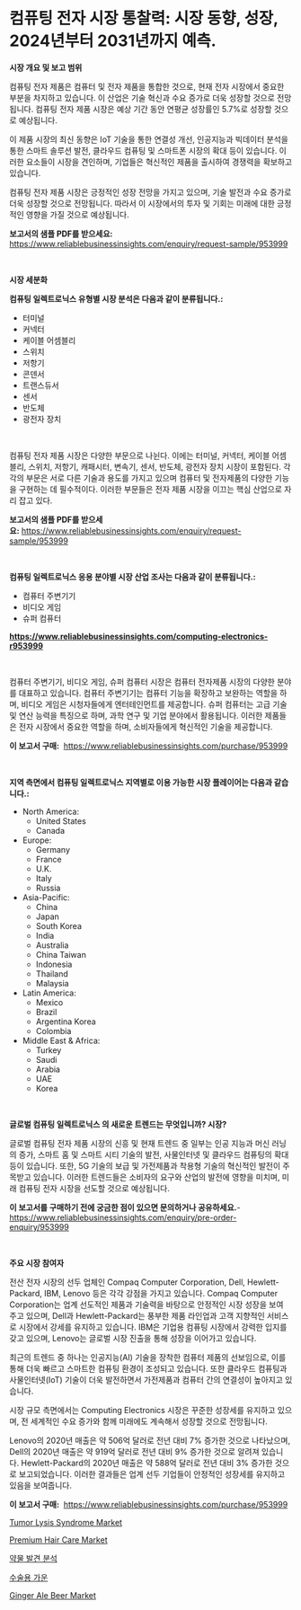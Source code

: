 <p><h1>컴퓨팅 전자 시장 통찰력: 시장 동향, 성장, 2024년부터 2031년까지 예측.</h1></p><p><strong>시장 개요 및 보고 범위</strong></p>
<p><p>컴퓨팅 전자 제품은 컴퓨터 및 전자 제품을 통합한 것으로, 현재 전자 시장에서 중요한 부분을 차지하고 있습니다. 이 산업은 기술 혁신과 수요 증가로 더욱 성장할 것으로 전망됩니다. 컴퓨팅 전자 제품 시장은 예상 기간 동안 연평균 성장률인 5.7%로 성장할 것으로 예상됩니다.</p><p>이 제품 시장의 최신 동향은 IoT 기술을 통한 연결성 개선, 인공지능과 빅데이터 분석을 통한 스마트 솔루션 발전, 클라우드 컴퓨팅 및 스마트폰 시장의 확대 등이 있습니다. 이러한 요소들이 시장을 견인하며, 기업들은 혁신적인 제품을 출시하여 경쟁력을 확보하고 있습니다.</p><p>컴퓨팅 전자 제품 시장은 긍정적인 성장 전망을 가지고 있으며, 기술 발전과 수요 증가로 더욱 성장할 것으로 전망됩니다. 따라서 이 시장에서의 투자 및 기회는 미래에 대한 긍정적인 영향을 가질 것으로 예상됩니다.</p></p>
<p><strong>보고서의 샘플 PDF를 받으세요:</strong> <a href="https://www.reliablebusinessinsights.com/enquiry/request-sample/953999">https://www.reliablebusinessinsights.com/enquiry/request-sample/953999</a></p>
<p>&nbsp;</p>
<p><strong>시장 세분화</strong></p>
<p><strong>컴퓨팅 일렉트로닉스 유형별 시장 분석은 다음과 같이 분류됩니다.:</strong></p>
<p><ul><li>터미널</li><li>커넥터</li><li>케이블 어셈블리</li><li>스위치</li><li>저항기</li><li>콘덴서</li><li>트랜스듀서</li><li>센서</li><li>반도체</li><li>광전자 장치</li></ul></p>
<p>&nbsp;</p>
<p><p>컴퓨팅 전자 제품 시장은 다양한 부문으로 나뉜다. 이에는 터미널, 커넥터, 케이블 어셈블리, 스위치, 저항기, 캐패시터, 변속기, 센서, 반도체, 광전자 장치 시장이 포함된다. 각각의 부문은 서로 다른 기술과 용도를 가지고 있으며 컴퓨터 및 전자제품의 다양한 기능을 구현하는 데 필수적이다. 이러한 부문들은 전자 제품 시장을 이끄는 핵심 산업으로 자리 잡고 있다.</p></p>
<p><strong>보고서의 샘플 PDF를 받으세요:</strong>&nbsp;<a href="https://www.reliablebusinessinsights.com/enquiry/request-sample/953999">https://www.reliablebusinessinsights.com/enquiry/request-sample/953999</a></p>
<p>&nbsp;</p>
<p><strong> 컴퓨팅 일렉트로닉스 응용 분야별 시장 산업 조사는 다음과 같이 분류됩니다.:</strong></p>
<p><ul><li>컴퓨터 주변기기</li><li>비디오 게임</li><li>슈퍼 컴퓨터</li></ul></p>
<p><strong><a href="https://www.reliablebusinessinsights.com/computing-electronics-r953999">https://www.reliablebusinessinsights.com/computing-electronics-r953999</a></strong></p>
<p>&nbsp;</p>
<p><p>컴퓨터 주변기기, 비디오 게임, 슈퍼 컴퓨터 시장은 컴퓨터 전자제품 시장의 다양한 분야를 대표하고 있습니다. 컴퓨터 주변기기는 컴퓨터 기능을 확장하고 보완하는 역할을 하며, 비디오 게임은 시청자들에게 엔터테인먼트를 제공합니다. 슈퍼 컴퓨터는 고급 기술 및 연산 능력을 특징으로 하며, 과학 연구 및 기업 분야에서 활용됩니다. 이러한 제품들은 전자 시장에서 중요한 역할을 하며, 소비자들에게 혁신적인 기술을 제공합니다.</p></p>
<p><strong>이 보고서 구매:</strong>&nbsp; <a href="https://www.reliablebusinessinsights.com/purchase/953999">https://www.reliablebusinessinsights.com/purchase/953999</a></p>
<p>&nbsp;</p>
<p><strong>지역 측면에서 컴퓨팅 일렉트로닉스 지역별로 이용 가능한 시장 플레이어는 다음과 같습니다.:</strong></p>
<p><ul>
    <li>
        North America:
        <ul>
            <li>United States</li>
            <li>Canada</li>
        </ul>
    </li>
    <li>
        Europe:
        <ul>
            <li>Germany</li>
            <li>France</li>
            <li>U.K.</li>
            <li>Italy</li>
            <li>Russia</li>
        </ul>
    </li>
    <li>
        Asia-Pacific:
        <ul>
            <li>China</li>
            <li>Japan</li>
            <li>South Korea</li>
            <li>India</li>
            <li>Australia</li>
            <li>China Taiwan</li>
            <li>Indonesia</li>
            <li>Thailand</li>
            <li>Malaysia</li>
        </ul>
    </li>
    <li>
        Latin America:
        <ul>
            <li>Mexico</li>
            <li>Brazil</li>
            <li>Argentina Korea</li>
            <li>Colombia</li>
        </ul>
    </li>
    <li>
        Middle East & Africa:
        <ul>
            <li>Turkey</li>
            <li>Saudi</li>
            <li>Arabia</li>
            <li>UAE</li>
            <li>Korea</li>
        </ul>
    </li>
    </ul></p>
<p>&nbsp;</p>
<p><strong>글로벌 컴퓨팅 일렉트로닉스 의 새로운 트렌드는 무엇입니까? 시장?</strong></p>
<p><p>글로벌 컴퓨팅 전자 제품 시장의 신흥 및 현재 트렌드 중 일부는 인공 지능과 머신 러닝의 증가, 스마트 홈 및 스마트 시티 기술의 발전, 사물인터넷 및 클라우드 컴퓨팅의 확대 등이 있습니다. 또한, 5G 기술의 보급 및 가전제품과 착용형 기술의 혁신적인 발전이 주목받고 있습니다. 이러한 트렌드들은 소비자의 요구와 산업의 발전에 영향을 미치며, 미래 컴퓨팅 전자 시장을 선도할 것으로 예상됩니다.</p></p>
<p><strong>이 보고서를 구매하기 전에 궁금한 점이 있으면 문의하거나 공유하세요.</strong>- <a href="https://www.reliablebusinessinsights.com/enquiry/pre-order-enquiry/953999">https://www.reliablebusinessinsights.com/enquiry/pre-order-enquiry/953999</a></p>
<p>&nbsp;</p>
<p><strong>주요 시장 참여자</strong></p>
<p><p>전산 전자 시장의 선두 업체인 Compaq Computer Corporation, Dell, Hewlett-Packard, IBM, Lenovo 등은 각각 강점을 가지고 있습니다. Compaq Computer Corporation는 업계 선도적인 제품과 기술력을 바탕으로 안정적인 시장 성장을 보여 주고 있으며, Dell과 Hewlett-Packard는 풍부한 제품 라인업과 고객 지향적인 서비스로 시장에서 강세를 유지하고 있습니다. IBM은 기업용 컴퓨팅 시장에서 강력한 입지를 갖고 있으며, Lenovo는 글로벌 시장 진출을 통해 성장을 이어가고 있습니다.</p><p>최근의 트렌드 중 하나는 인공지능(AI) 기술을 장착한 컴퓨터 제품의 선보임으로, 이를 통해 더욱 빠르고 스마트한 컴퓨팅 환경이 조성되고 있습니다. 또한 클라우드 컴퓨팅과 사물인터넷(IoT) 기술이 더욱 발전하면서 가전제품과 컴퓨터 간의 연결성이 높아지고 있습니다.</p><p>시장 규모 측면에서는 Computing Electronics 시장은 꾸준한 성장세를 유지하고 있으며, 전 세계적인 수요 증가와 함께 미래에도 계속해서 성장할 것으로 전망됩니다.</p><p>Lenovo의 2020년 매출은 약 506억 달러로 전년 대비 7% 증가한 것으로 나타났으며, Dell의 2020년 매출은 약 919억 달러로 전년 대비 9% 증가한 것으로 알려져 있습니다. Hewlett-Packard의 2020년 매출은 약 588억 달러로 전년 대비 3% 증가한 것으로 보고되었습니다. 이러한 결과들은 업계 선두 기업들이 안정적인 성장세를 유지하고 있음을 보여줍니다.</p></p>
<p><strong>이 보고서 구매:</strong>&nbsp;&nbsp;<a href="https://www.reliablebusinessinsights.com/purchase/953999">https://www.reliablebusinessinsights.com/purchase/953999</a></p>
<p><p><a href="https://github.com/julyju69/Market-Research-Report-List-3/blob/main/tumor-lysis-syndrome-market.md">Tumor Lysis Syndrome Market</a></p><p><a href="https://issuu.com/reportprime-2/docs/premium-hair-care-market-size-2030.pptx">Premium Hair Care Market</a></p><p><a href="https://medium.com/@cierrahayes645/quot-%EC%95%BD%EB%AC%BC-%EB%B0%9C%EA%B2%AC-%EC%8B%9C%ED%97%98-%EC%8B%9C%EC%9E%A5-%EC%A1%B0%EC%82%AC-%EB%B3%B4%EA%B3%A0%EC%84%9C-%EA%B7%B8-%EC%97%AD%EC%82%AC-%EB%B0%8F-2024%EB%85%84%EB%B6%80%ED%84%B0-2031%EB%85%84%EA%B9%8C%EC%A7%80%EC%9D%98-%EC%98%88%EC%B8%A1-quot-a58c37684b07">약물 발견 분석</a></p><p><a href="https://medium.com/@emmettsaynford43546/%EC%9A%B4%EC%98%81-%EA%B0%80%EC%9A%B4-%EC%8B%9C%EC%9E%A5-%EC%8B%9C%EC%9E%A5-%EC%A0%90%EC%9C%A0%EC%9C%A8-%EC%8B%9C%EC%9E%A5-%EB%8F%99%ED%96%A5-%EA%B7%B8%EB%A6%AC%EA%B3%A0-%EB%AF%B8%EB%9E%98-%EC%84%B1%EC%9E%A5-%ED%83%90%EA%B5%AC-6665d5243407">수술용 가운</a></p><p><a href="https://issuu.com/reportprime-2/docs/ginger-ale-beer-market-size-2030.pptx">Ginger Ale Beer Market</a></p></p>